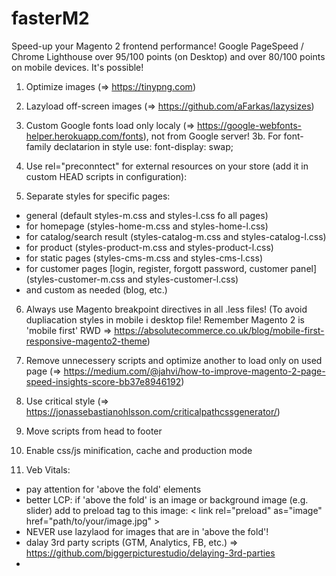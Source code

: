 # fasterM2
Speed-up your Magento 2 frontend performance! Google PageSpeed / Chrome Lighthouse over 95/100 points (on Desktop) and over 80/100 points on mobile devices. It's possible!

1. Optimize images (=> https://tinypng.com)

2. Lazyload off-screen images (=> https://github.com/aFarkas/lazysizes)

3. Custom Google fonts load only localy (=> https://google-webfonts-helper.herokuapp.com/fonts), not from Google server!
3b. For font-family declatarion in style use: 
font-display: swap;

4. Use rel="preconntect" for external resources on your store (add it in custom HEAD scripts in configuration):
<link rel="preconnect" href="https://www.googleadservices.com">
<link rel="preconnect" href="https://www.gstatic.com">
<link rel="preconnect" href="https://www.google.pl">
<link rel="preconnect" href="https://googleads.g.doubleclick.net">
<link rel="preconnect" href="https://www.google.com">
<link rel="preconnect" href="https://fonts.googleapis.com">
<link rel="preconnect" href="https://www.google-analytics.com">
<link rel="preconnect" href="https://connect.facebook.net">
<link rel="preconnect" href="https://www.facebook.com">

5. Separate styles for specific pages:
- general (default styles-m.css and styles-l.css fo all pages)
- for homepage (styles-home-m.css and styles-home-l.css)
- for catalog/search result (styles-catalog-m.css and styles-catalog-l.css)
- for product (styles-product-m.css and styles-product-l.css)
- for static pages (styles-cms-m.css and styles-cms-l.css)
- for customer pages [login, register, forgott password, customer panel] (styles-customer-m.css and styles-customer-l.css)
- and custom as needed (blog, etc.) 

6. Always use Magento breakpoint directives in all .less files!
(To avoid dupliacation styles in mobile i desktop file! Remember Magento 2 is 'mobile first' RWD => https://absolutecommerce.co.uk/blog/mobile-first-responsive-magento2-theme)

7. Remove unnecessery scripts and optimize another to load only on used page (=> https://medium.com/@jahvi/how-to-improve-magento-2-page-speed-insights-score-bb37e8946192)

8. Use critical style (=> https://jonassebastianohlsson.com/criticalpathcssgenerator/)

9. Move scripts from head to footer

10. Enable css/js minification, cache and production mode

11. Veb Vitals:
- pay attention for 'above the fold' elements
- better LCP: if 'above the fold' is an image or background image (e.g. slider) add to <head> preload tag to this image:
  < link rel="preload" as="image" href="path/to/your/image.jpg" >
- NEVER use lazylaod for images that are in 'above the fold'!
- dalay 3rd party scripts (GTM, Analytics, FB, etc.) => https://github.com/biggerpicturestudio/delaying-3rd-parties
-
